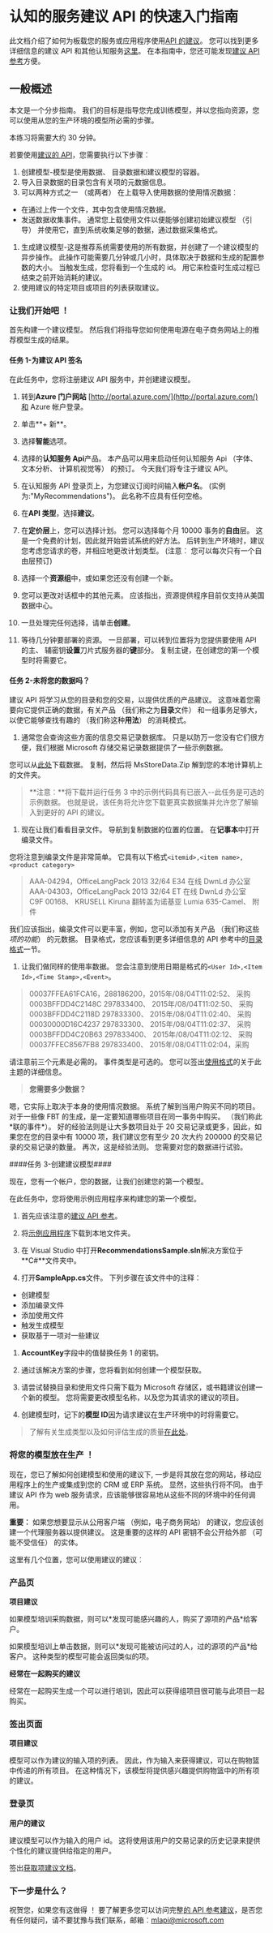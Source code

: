 <properties
    pageTitle="快速入门指南︰ 机器学习建议 API |Microsoft Azure"
    description="Azure 的机器学习的建议-快速入门指南"
    services="cognitive-services"
    documentationCenter=""
    authors="luiscabrer"
    manager="jhubbard"
    editor="cgronlun"/>

<tags
    ms.service="cognitive-services"
    ms.workload="data-services"
    ms.tgt_pltfrm="na"
    ms.devlang="na"
    ms.topic="article"
    ms.date="08/22/2016"
    ms.author="luisca"/>

# <a name="quick-start-guide-for-the-cognitive-services-recommendations-api"></a>认知的服务建议 API 的快速入门指南

此文档介绍了如何为板载您的服务或应用程序使用[API 的建议](http://go.microsoft.com/fwlink/?LinkId=759710)。
您可以找到更多详细信息的建议 API 和其他认知服务[这里](http://go.microsoft.com/fwlink/?LinkId=759709)。 在本指南中，您还可能发现[建议 API 参考](http://go.microsoft.com/fwlink/?LinkId=759348)方便。


<a name="Overview"></a>
## <a name="general-overview"></a>一般概述

本文是一个分步指南。 我们的目标是指导您完成训练模型，并以您指向资源，您可以使用从您的生产环境的模型所必需的步骤。

本练习将需要大约 30 分钟。

若要使用[建议的 API](http://go.microsoft.com/fwlink/?LinkId=759710)，您需要执行以下步骤︰

1. 创建模型-模型是使用数据、 目录数据和建议模型的容器。
1. 导入目录数据的目录包含有关项的元数据信息。
1. 可以两种方式之一 （或两者） 在上载导入使用数据的使用情况数据︰
  -  在通过上传一个文件，其中包含使用情况数据。
  -  发送数据收集事件。
  通常您上载使用文件以便能够创建初始建议模型 （引导） 并使用它，直到系统收集足够的数据，通过数据采集格式。
1. 生成建议模型-这是推荐系统需要使用的所有数据，并创建了一个建议模型的异步操作。 此操作可能需要几分钟或几小时，具体取决于数据和生成的配置参数的大小。 当触发生成，您将看到一个生成的 id。 用它来检查时生成过程已结束之前开始消耗的建议。
1. 使用建议的特定项目或项目的列表获取建议。

<a name="GetStarted"></a>
### <a name="lets-get-started"></a>让我们开始吧 ！

首先构建一个建议模型。 然后我们将指导您如何使用电源在电子商务网站上的推荐模型生成的结果。

<a name="Ex1Task1"></a>
#### <a name="task-1---signing-up-for-the-recommendations-api"></a>任务 1-为建议 API 签名 ####

在此任务中，您将注册建议 API 服务中，并创建建议模型。

1. 转到**Azure 门户网站** [http://portal.azure.com/](http://portal.azure.com/)和 Azure 帐户登录。

1.  单击**+ 新**。

1. 选择**智能**选项。

1. 选择的**认知服务 Api**产品。
本产品可以用来启动任何认知服务 Api （字体、 文本分析、 计算机视觉等） 的预订。 今天我们将专注于建议 API。

1. 在认知服务 API 登录页上，为您建议订阅时间输入**帐户名**。 (实例为:"MyRecommendations")。 此名称不应具有任何空格。

1. 在**API 类型**，选择**建议**。

1. 在**定价层**上，您可以选择计划。 您可以选择每个月 10000 事务的**自由**层。 这是一个免费的计划，因此就开始尝试系统的好方法。 后转到生产环境时，建议您考虑您请求的卷，并相应地更改计划类型。 (注意︰ 您可以每次只有一个自由层预订)

1. 选择一个**资源组**中，或如果您还没有创建一个新。

1. 您可以更改对话框中的其他元素。 应该指出，资源提供程序目前仅支持从美国数据中心。

1. 一旦处理完任何选择，请单击**创建**。

1. 等待几分钟要部署的资源。
一旦部署，可以转到位置将为您提供要使用 API 的主、 辅密钥**设置**刀片式服务器的**键**部分。  复制主键，在创建您的第一个模型时将需要它。

<a name="Ex1Task2"></a>
#### <a name="task-2---did-you-bring-your-data"></a>任务 2-未将您的数据吗？ ####

建议 API 将学习从您的目录和您的交易，以提供优质的产品建议。 这意味着您需要向它提供正确的数据，有关产品 （我们称之为**目录**文件） 和一组事务足够大，以使它能够查找有趣的 （我们称这种**用法**） 的消耗模式。

1. 通常您会查询这些方面的信息交易记录数据库。
只是以防万一您没有它们很方便，我们根据 Microsoft 存储交易记录数据提供了一些示例数据。

 您可以从[此处](http://aka.ms/RecoSampleData)下载数据。 复制，然后将 MsStoreData.Zip 解到您的本地计算机上的文件夹。

 > **注意︰**将下载并运行任务 3 中的示例代码具有已嵌入--此任务是可选的示例数据。  也就是说，该任务将允许您下载更真实数据集并允许您了解输入到更好的 API 的建议。

1.  现在让我们看看目录文件。 导航到复制数据的位置的位置。
 在**记事本**中打开编录文件。

 您将注意到编录文件是非常简单。 它具有以下格式`<itemid>,<item name>,<product category>`

 >  AAA-04294，OfficeLangPack 2013 32/64 E34 在线 DwnLd 办公室 <br>
 > AAA-04303，OfficeLangPack 2013 32/64 ET 在线 DwnLd 办公室  <br>
 > C9F 00168、 KRUSELL Kiruna 翻转盖为诺基亚 Lumia 635-Camel、 附件

 我们应该指出，编录文件可以更丰富，例如，您可以添加有关产品 （我们称这些*项的功能*） 的元数据。 目录格式，您应该看到更多详细信息的 API 参考中的[目录格式](http://go.microsoft.com/fwlink/?LinkID=760716)一节。

1. 让我们做同样的使用率数据。 您会注意到使用日期是格式的`<User Id>,<Item Id>,<Time Stamp>,<Event>`。

  > 00037FFEA61FCA16，288186200，2015年/08/04T11:02:52、 采购 0003BFFDD4C2148C 297833400、 2015年/08/04T11:02:50、 采购 0003BFFDD4C2118D 297833300、 2015年/08/04T11:02:40、 采购 00030000D16C4237 297833300、 2015年/08/04T11:02:37、 采购 0003BFFDD4C20B63 297833400、 2015年/08/04T11:02:12、 采购 00037FFEC8567FB8 297833400、 2015年/08/04T11:02:04，采购

请注意前三个元素是必需的。 事件类型是可选的。 您可以签出[使用格式](http://go.microsoft.com/fwlink/?LinkID=760712)的关于此主题的详细信息。

 > **您需要多少数据？**
 <p>
嗯，它实际上取决于本身的使用情况数据。 系统了解到当用户购买不同的项目。 对于一些像 FBT 的生成，是一定要知道哪些项目在同一事务中购买。 （我们称此*联的事件*）。 好的经验法则是让大多数项目处于 20 交易记录或更多，因此，如果您在您的目录中有 10000 项，我们建议您有至少 20 次大约 200000 的交易记录的交易记录的数量。
再次，这是经验法则。 您需要对您的数据进行试验。
</p>

<a name="Ex1Task3"></a>
####任务 3-创建建议模型####

现在，您有一个帐户，您的数据，让我们创建您的第一个模型。

在此任务中，您将使用示例应用程序来构建您的第一个模型。

1. 首先应该注意的[建议 API 参考](http://go.microsoft.com/fwlink/?LinkId=759348)。

1. 将[示例应用程序](http://go.microsoft.com/fwlink/?LinkID=759344)下载到本地文件夹。

1. 在 Visual Studio 中打开**RecommendationsSample.sln**解决方案位于**C#**文件夹中。

1. 打开**SampleApp.cs**文件。 下列步骤在该文件中的注释︰
 + 创建模型
 + 添加编录文件
 + 添加使用文件
 + 触发生成模型
 + 获取基于一项对一些建议
<p></p>

1. **AccountKey**字段中的值替换任务 1 的密钥。

1. 通过该解决方案的步骤，您将看到如何创建一个模型获取。

1. 请尝试替换目录和使用文件只需下载为 Microsoft 存储区，或书籍建议创建一个新的模型。 您将需要更改模型名称，以及您为其请求的建议的项目。

1. 创建模型时，记下的**模型 ID**因为请求建议在生产环境中的时将需要它。

>  了解有关生成类型以及如何评估生成的质量[在此处](cognitive-services-recommendations-buildtypes.md)。

<a name="Ex1Task4"></a>
### <a name="putting-your-model-in-production"></a>将您的模型放在生产 ！ ###

现在，您已了解如何创建模型和使用的建议下, 一步是将其放在您的网站，移动应用程序上的生产或集成到您的 CRM 或 ERP 系统。
显然，这些执行将不同。 由于建议 API 作为 web 服务请求，应该能够很容易地从这些不同的环境中的任何调用。

**重要︰** 如果您想要显示从公用客户端 （例如，电子商务网站） 的建议，您应该创建一个代理服务器以提供建议。 这是重要的这样的 API 密钥不会公开给外部 （可能不受信任） 的实体。

这里有几个位置，您可以使用建议的建议︰

### <a name="product-page"></a>产品页

**项目建议**
<p>如果模型培训采购数据，则可以*发现可能感兴趣的人，购买了源项的产品*给客户。</p>
<p>如果模型培训上单击数据，则可以*发现可能被访问过的人，过的源项的产品*给客户。 这种类型的模型可能会返回类似的项。</p>

**经常在一起购买的建议**
<p>经常在一起购买生成一个可以进行培训，因此可以获得组项目很可能与此项目一起购买。</p>

### <a name="check-out-page"></a>签出页面

**项目建议**
<p>模型可以作为建议的输入项的列表。 因此，作为输入来获得建议，可以在购物篮中传递的所有项目。
在这种情况下，该模型将提供感兴趣提供购物篮中的所有项的建议。
</p>

### <a name="landing-page"></a>登录页

**用户的建议**
<p>
建议模型可以作为输入的用户 id。  这将使用该用户的交易记录的历史记录来提供个性化的建议提供给指定的用户。
</p>

签出[获取项建议文档](http://go.microsoft.com/fwlink/?LinkID=760719)。

<a name="Ex1Task6"></a>
### <a name="whats-next"></a>下一步是什么？
祝贺您，如果您有这做得 ！ 要了解更多您可以访问完整[的 API 参考建议](http://go.microsoft.com/fwlink/?LinkId=759348)，是否您有任何疑问，请不要犹豫与我们联系，邮箱︰mlapi@microsoft.com
